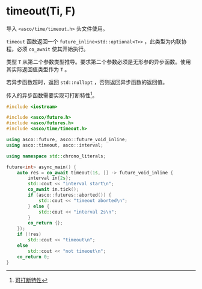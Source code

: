 # timeout(Ti, F)

导入 `<asco/time/timeout.h>` 头文件使用。

`timeout` 函数返回一个 `future_inline<std::optional<T>>` ，此类型为内联协程，必须 `co_await` 使其开始执行。

类型 `T` 从第二个参数类型推导。要求第二个参数必须是无形参的异步函数。使用其实际返回值类型作为 `T` 。

若异步函数超时，返回 `std::nullopt` ，否则返回异步函数的返回值。

传入的异步函数需要实现可打断特性[^1]。

```c++
#include <iostream>

#include <asco/future.h>
#include <asco/futures.h>
#include <asco/time/timeout.h>

using asco::future, asco::future_void_inline;
using asco::timeout, asco::interval;

using namespace std::chrono_literals;

future<int> async_main() {
    auto res = co_await timeout(1s, [] -> future_void_inline {
        interval in{2s};
        std::cout << "interval start\n";
        co_await in.tick();
        if (asco::futures::aborted()) {
            std::cout << "timeout aborted\n";
        } else {
            std::cout << "interval 2s\n";
        }
        co_return {};
    });
    if (!res)
        std::cout << "timeout\n";
    else
        std::cout << "not timeout\n";
    co_return 0;
}
```

[^1]: [可打断特性](../future.md#可打断协程)
